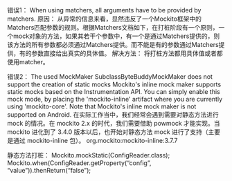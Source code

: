
错误1：
When using matchers, all arguments have to be provided by matchers.
原因：
从异常的信息来看，显然违反了一个Mockito框架中的Matchers匹配参数的规则。根据Matchers文档如下，在打桩阶段有一个原则，一个mock对象的方法，如果其若干个参数中，有一个是通过Matchers提供的，则该方法的所有参数都必须通过Matchers提供。而不能是有的参数通过Matchers提供，有的参数直接给出真实的具体值。
解决方法：
将打桩方法都用具体值或者都使用matcher。

错误2：
The used MockMaker SubclassByteBuddyMockMaker does not support the creation of static mocks
Mockito's inline mock maker supports static mocks based on the Instrumentation API.
You can simply enable this mock mode, by placing the 'mockito-inline' artifact where you are currently using 'mockito-core'.
Note that Mockito's inline mock maker is not supported on Android.
在实际工作当中，我们经常会遇到需要对静态方法进行 mock 的情况。在 mockito 2.x 的时代，我们需要借助 powmock 才能实现。当 mockito 进化到了 3.4.0 版本以后，也开始对静态方法 mock 进行了支持（主要是通过 mockito-inline 包）。
org.mockito:mockito-inline:3.7.7

静态方法打桩：
Mockito.mockStatic(ConfigReader.class);
Mockito.when(ConfigReader.getProperty(“config”, “value”)).thenReturn(“false”);



